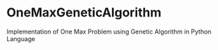 # OneMaxGeneticAlgorithm
Implementation of One Max Problem using Genetic Algorithm in Python Language
